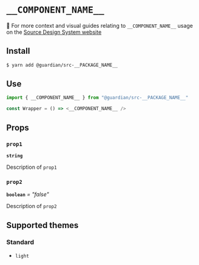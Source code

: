 # `__COMPONENT_NAME__`

📣 For more context and visual guides relating to `__COMPONENT_NAME__` usage on the [Source Design System website](https://www.theguardian.design)

## Install

```sh
$ yarn add @guardian/src-__PACKAGE_NAME__
```

## Use

```js
import { __COMPONENT_NAME__ } from "@guardian/src-__PACKAGE_NAME__"

const Wrapper = () => <__COMPONENT_NAME__ />
```

## Props

### `prop1`

**`string`**

Description of `prop1`

### `prop2`

**`boolean`** _= "false"_

Description of `prop2`

## Supported themes

### Standard

- `light`
